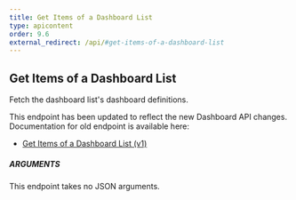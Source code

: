 ```yaml
---
title: Get Items of a Dashboard List
type: apicontent
order: 9.6
external_redirect: /api/#get-items-of-a-dashboard-list
---
```


## Get Items of a Dashboard List

Fetch the dashboard list's dashboard definitions.

<div class="alert alert-info">
This endpoint has been updated to reflect the new Dashboard API changes. Documentation for old endpoint is available here:
    <ul>
        <li><a href="https://docs.datadoghq.com/graphing/guide/dashboard-lists-api-v1-doc#get-items-of-a-dashboard-list">
            Get Items of a Dashboard List (v1)
        </a></li>
    </ul>
</div>

##### ARGUMENTS

This endpoint takes no JSON arguments.
